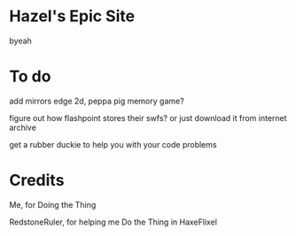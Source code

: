 # Hazel's Epic Site
byeah

# To do

add mirrors edge 2d, peppa pig memory game?

figure out how flashpoint stores their swfs? or just download it from internet archive

get a rubber duckie to help you with your code problems
# Credits
Me, for Doing the Thing

RedstoneRuler, for helping me Do the Thing in HaxeFlixel

